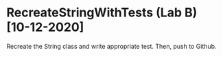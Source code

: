 # RecreateStringWithTests (Lab B) [10-12-2020]

Recreate the String class and write appropriate test. Then, push to Github.